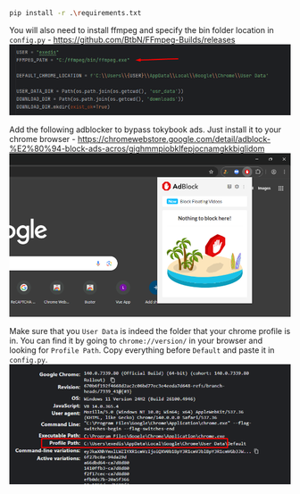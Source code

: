 ```bash
pip install -r .\requirements.txt
```
You will also need to install ffmpeg and specify the bin folder location in `config.py` - https://github.com/BtbN/FFmpeg-Builds/releases
![assets/img.png](assets/img.png)

Add the following adblocker to bypass tokybook ads. Just install it to your chrome browser - https://chromewebstore.google.com/detail/adblock-%E2%80%94-block-ads-acros/gighmmpiobklfepjocnamgkkbiglidom
![assets/img_2.png](assets/img_2.png)

Make sure that you `User Data` is indeed the folder that your chrome profile is in. 
You can find it by going to `chrome://version/` in your browser and looking for `Profile Path`.
Copy everything before `Default` and paste it in `config.py`.
![assets/img_1.png](assets/img_1.png)